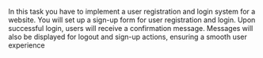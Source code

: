 In this task you have to implement a user registration and login system for a website. You will set up a sign-up form for user registration and login. Upon successful login, users will receive a confirmation message. Messages will also be displayed for logout and sign-up actions, ensuring a smooth user experience